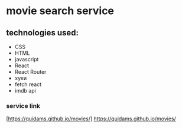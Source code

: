 # movie search service 

## technologies used:

* CSS
* HTML
* javascript
* React
* React Router
* хуки
* fetch react
* imdb api

### service link
[https://quidams.github.io/movies/] https://quidams.github.io/movies/ 